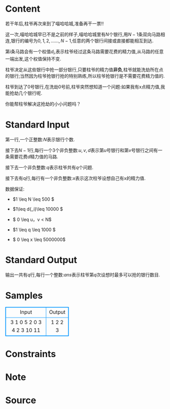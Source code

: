 
# Content

若干年后,柱爷再次来到了喵哈哈城,准备再干一票!!

这一次,喵哈哈城早已不是之前的样子,喵哈哈城里有$N$个银行,用$N-1$条双向马路相连,银行的编号为$0,1,2,......,N-1$,任意的两个银行间接或直接都能相互到达.

第i条马路会有一个权值$d{_i}$,表示柱爷经过这条马路需要花费的精力值,从马路的任意一端出发,这个权值保持不变.

柱爷决定从这些银行中抢一部分银行,只要柱爷的精力值**非负**,柱爷就能洗劫所在点的银行;当然因为柱爷抢银行抢的特别熟练,所以柱爷抢银行是不需要花费精力值的.

柱爷到达了$0$号银行,在洗劫$0$号前,柱爷突然想知道一个问题:如果我有x点精力值,我能抢劫几个银行呢.

你能帮柱爷解决这抢劫的小小问题吗？

# Standard Input

第一行,一个正整数:$N$表示银行个数.

接下去$N-1$行,每行一个$3$个非负整数:$u,v,d$表示第$u$号银行和第$v$号银行之间有一条需要花费$d$精力值的马路.

接下去一个非负整数:$q$表示柱爷共有$q$个问题.

接下去有q行,每行有一个非负整数:$x$表示这次柱爷设想自己有x的精力值.

 数据保证:

* $1 \leq N \leq 500 $

* $1\leq d{_i}\leq 10000 $
* $ 0 \leq u，v < N$
* $1 \leq q \leq 1000 $ 
* $ 0 \leq x \leq 5000000$

# Standard Output

输出一共有$q$行,每行一个整数:$ans$表示柱爷第$q$次设想时最多可以抢的银行数目.

# Samples

<style>
        table,table tr th, table tr td { border:1px solid #0094ff; }
        table { width: 200px; min-height: 25px; line-height: 25px; text-align: center; border-collapse: collapse;}   
    </style>
<table>
	<tr>
		<td>Input</td>
		<td>Output</td>
	</tr>
<tr><td>3
1 0 5
2 0 3
4
2
3
10
11</td><td>1
2
2
3</td></tr></table>


# Constraints



# Note



# Source


